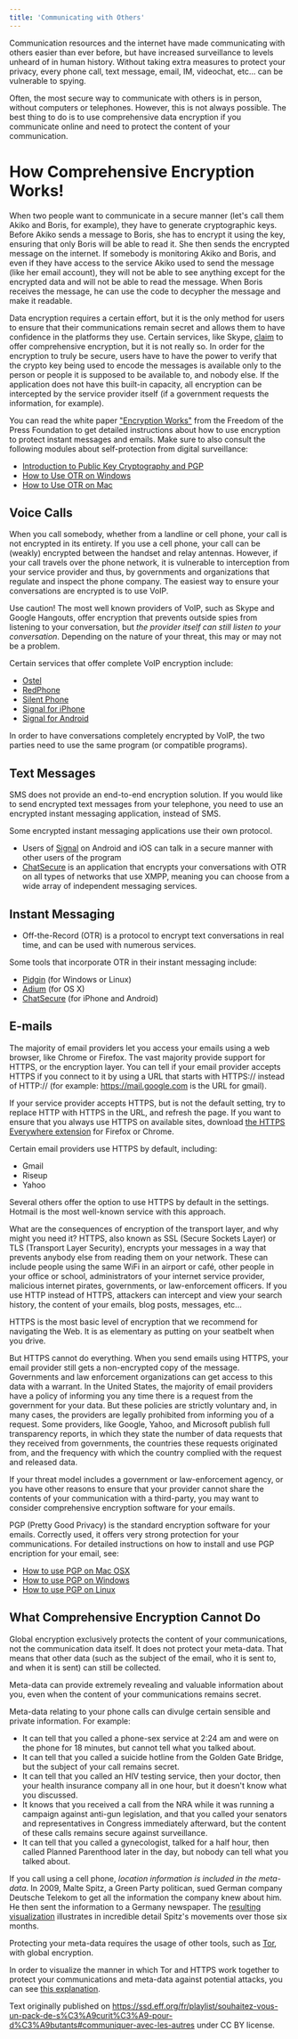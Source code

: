 ```yaml
---
title: 'Communicating with Others'
---
```


Communication resources and the internet have made communicating with others easier than ever before, but have increased surveillance to levels unheard of in human history.  Without taking extra measures to protect your privacy, every phone call, text message, email, IM, videochat, etc... can be vulnerable to spying.

Often, the most secure way to communicate with others is in person, without computers or telephones.  However, this is not always possible.  The best thing to do is to use comprehensive data encryption if you communicate online and need to protect the content of your communication.


# How Comprehensive Encryption Works!

When two people want to communicate in a secure manner (let's call them Akiko and Boris, for example), they have to generate cryptographic keys.  Before Akiko sends a message to Boris, she has to encrypt it using the key, ensuring that only Boris will be able to read it.  She then sends the encrypted message on the internet.  If somebody is monitoring Akiko and Boris, and even if they have access to the service Akiko used to send the message (like her email account), they will not be able to see anything except for the encrypted data and will not be able to read the message.  When Boris receives the message, he can use the code to decypher the message and make it readable.

Data encryption requires a certain effort, but it is the only method for users to ensure that their communications remain secret and allows them to have confidence in the platforms they use.  Certain services, like Skype, [claim](https://support.skype.com/en/faq/FA31/does-skype-use-encryption?q=data+encryption) to offer comprehensive encryption, but it is not really so.  In order for the encryption to truly be secure, users have to have the power to verify that the crypto key being used to encode the messages is available only to the person or people it is supposed to be available to, and nobody else.  If the application does not have this built-in capacity, all encryption can be intercepted by the service provider itself (if a government requests the information, for example).

You can read the white paper ["Encryption Works"](https://cavallette.noblogs.org/files/2013/09/encryption_works.pdf) from the Freedom of the Press Foundation to get detailed instructions about how to use encryption to protect instant messages and emails.  Make sure to also consult the following modules about self-protection from digital surveillance:

-   [Introduction to Public Key Cryptography and PGP](/en/module/introduction-public-key-cryptography-and-pgp)
-   [How to Use OTR on Windows](/en/module/how-use-otr-windows)
-   [How to Use OTR on Mac](/en/module/how-use-otr-mac)


Voice Calls
-------------

When you call somebody, whether from a landline or cell phone, your call is not encrypted in its entirety.  If you use a cell phone, your call can be (weakly) encrypted between the handset and relay antennas.  However, if your call travels over the phone network, it is vulnerable to interception from your service provider and thus, by governments and organizations that regulate and inspect the phone company.  The easiest way to ensure your conversations are encrypted is to use VoIP.

Use caution!  The most well known providers of VoIP, such as Skype and Google Hangouts, offer encryption that prevents outside spies from listening to your conversation, but *the provider itself can still listen to your conversation*.  Depending on the nature of your threat, this may or may not be a problem.

Certain services that offer complete VoIP encryption include:

-   [Ostel](https://ostel.co/)
-   [RedPhone](/en/module/how-use-redphone-android)
-   [Silent Phone](https://silentcircle.com/services#mobile)
-   [Signal for iPhone](/en/module/how-use-signal-%E2%80%93-private-messenger)
-   [Signal for Android](https://ssd.eff.org/fr/node/93)

In order to have conversations completely encrypted by VoIP, the two parties need to use the same program (or compatible programs).

Text Messages
-----------------

SMS does not provide an end-to-end encryption solution.  If you would like to send encrypted text messages from your telephone, you need to use an encrypted instant messaging application, instead of SMS.

Some encrypted instant messaging applications use their own protocol.
 - Users of [Signal](https://ssd.eff.org/fr/node/61/) on Android and iOS can talk in a secure manner with other users of the program
 -  [ChatSecure](https://ssd.eff.org/fr/node/51) is an application that encrypts your conversations with OTR on all types of networks that use XMPP, meaning you can choose from a wide array of independent messaging services.

Instant Messaging
--------------------

- Off-the-Record (OTR) is a protocol to encrypt text conversations in real time, and can be used with numerous services. 

Some tools that incorporate OTR in their instant messaging include:

-   [Pidgin](https://ssd.eff.org/fr/module/instructions-utiliser-otr-pour-windows) (for Windows or Linux)
-   [Adium](https://ssd.eff.org/fr/node/40/) (for OS X)
-   [ChatSecure](https://ssd.eff.org/fr/node/51/) (for iPhone and Android)


E-mails
-------
The majority of email providers let you access your emails using a web browser, like Chrome or Firefox.  The vast majority provide support for HTTPS, or the encryption layer.  You can tell if your email provider accepts HTTPS if you connect to it by using a URL that starts with HTTPS:// instead of HTTP:// (for example: <https://mail.google.com> is the URL for gmail).

If your service provider accepts HTTPS, but is not the default setting, try to replace HTTP with HTTPS in the URL, and refresh the page.  If you want to ensure that you always use HTTPS on available sites, download [the HTTPS Everywhere extension](https://www.eff.org/https-everywhere) for Firefox or Chrome.

Certain email providers use HTTPS by default, including:

-   Gmail
-   Riseup
-   Yahoo

Several others offer the option to use HTTPS by default in the settings.  Hotmail is the most well-known service with this approach.

What are the consequences of encryption of the transport layer, and why might you need it?  HTTPS, also known as SSL (Secure Sockets Layer) or TLS (Transport Layer Security), encrypts your messages in a way that prevents anybody else from reading them on your network.  These can include people using the same WiFi in an airport or café, other people in your office or school, administrators of your internet service provider, malicious internet pirates, governments, or law-enforcement officers.  If you use HTTP instead of HTTPS, attackers can intercept and view your search history, the content of your emails, blog posts, messages, etc...

HTTPS is the most basic level of encryption that we recommend for navigating the Web.  It is as elementary as putting on your seatbelt when you drive.

But HTTPS cannot do everything.  When you send emails using HTTPS, your email provider still gets a non-encrypted copy of the message.  Governments and law enforcement organizations can get access to this data with a warrant.  In the United States, the majority of email providers have a policy of informing you any time there is a request from the government for your data.  But these policies are strictly voluntary and, in many cases, the providers are legally prohibited from informing you of a request.  Some providers, like Google, Yahoo, and Microsoft publish full transparency reports, in which they state the number of data requests that they received from governments, the countries these requests originated from, and the frequency with which the country complied with the request and released data.

If your threat model includes a government or law-enforcement agency, or you have other reasons to ensure that your provider cannot share the contents of your communication with a third-party, you may want to consider comprehensive encryption software for your emails.

PGP (Pretty Good Privacy) is the standard encryption software for your emails.  Correctly used, it offers very strong protection for your communications.  For detailed instructions on how to install and use PGP encription for your email, see:

-   [How to use PGP on Mac OSX](/en/module/how-use-pgp-mac-os-x)
-   [How to use PGP on Windows](/en/module/how-use-pgp-windows-pc)
-   [How to use PGP on Linux](/en/module/how-use-pgp-linux)


## What Comprehensive Encryption Cannot Do
Global encryption exclusively protects the content of your communications, not the communication data itself.  It does not protect your meta-data.  That means that other data (such as the subject of the email, who it is sent to, and when it is sent) can still be collected.

Meta-data can provide extremely revealing and valuable information about you, even when the content of your communications remains secret.

Meta-data relating to your phone calls can divulge certain sensible and private information. For example:

-  It can tell that you called a phone-sex service at 2:24 am and were on the phone for 18 minutes, but cannot tell what you talked about.
-  It can tell that you called a suicide hotline from the Golden Gate Bridge, but the subject of your call remains secret.
-  It can tell that you called an HIV testing service, then your doctor, then your health insurance company all in one hour, but it doesn't know what you discussed.
-  It knows that you received a call from the NRA while it was running a campaign against anti-gun legislation, and that you called your senators and representatives in Congress immediately afterward, but the content of these calls remains secure against surveillance.
-  It can tell that you called a gynecologist, talked for a half hour, then called Planned Parenthood later in the day, but nobody can tell what you talked about.

If you call using a cell phone, *location information is included in the meta-data*.  In 2009, Malte Spitz, a Green Party politican, sued German company Deutsche Telekom to get all the information the company knew about him.  He then sent the information to a Germany newspaper.  The [resulting visualization](http://www.zeit.de/datenschutz/malte-spitz-data-retention/) illustrates in incredible detail Spitz's movements over those six months.

Protecting your meta-data requires the usage of other tools, such as [Tor](/en/module/how-use-tor-windows#overlay=en/node/57/), with global encryption.

In order to visualize the manner in which Tor and HTTPS work together to protect your communications and meta-data against potential attacks, you can see [this explanation](https://www.eff.org/pages/tor-and-https).

Text originally published on https://ssd.eff.org/fr/playlist/souhaitez-vous-un-pack-de-s%C3%A9curit%C3%A9-pour-d%C3%A9butants#communiquer-avec-les-autres under CC BY license.
